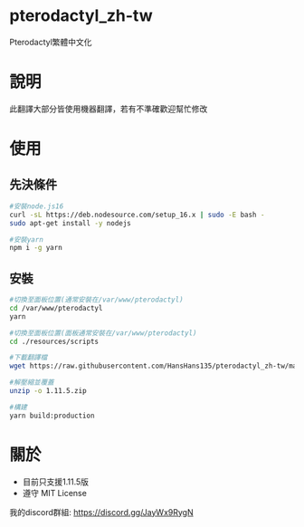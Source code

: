 # pterodactyl_zh-tw
Pterodactyl繁體中文化

# 說明
此翻譯大部分皆使用機器翻譯，若有不準確歡迎幫忙修改

# 使用
## 先決條件
```sh
#安裝node.js16
curl -sL https://deb.nodesource.com/setup_16.x | sudo -E bash -
sudo apt-get install -y nodejs

#安裝yarn
npm i -g yarn
```
## 安裝
```sh
#切換至面板位置(通常安裝在/var/www/pterodactyl)
cd /var/www/pterodactyl
yarn

#切換至面板位置(面板通常安裝在/var/www/pterodactyl)
cd ./resources/scripts

#下載翻譯檔
wget https://raw.githubusercontent.com/HansHans135/pterodactyl_zh-tw/main/package/1.11.5.zip

#解壓縮並覆蓋
unzip -o 1.11.5.zip

#構建
yarn build:production
```
# 關於
- 目前只支援1.11.5版
- 遵守 MIT License

我的discord群組: https://discord.gg/JayWx9RygN
